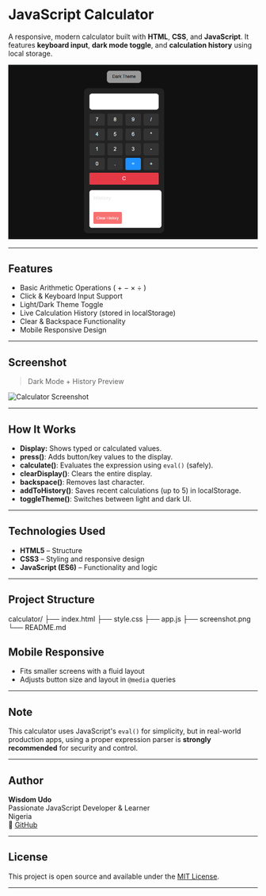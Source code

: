 # JavaScript Calculator

A responsive, modern calculator built with **HTML**, **CSS**, and **JavaScript**. It features **keyboard input**, **dark mode toggle**, and **calculation history** using local storage.

![Calculator Preview](./screenshot.png)

---

## Features

- Basic Arithmetic Operations ( + − × ÷ )
- Click & Keyboard Input Support
- Light/Dark Theme Toggle 
- Live Calculation History (stored in localStorage)
- Clear & Backspace Functionality
- Mobile Responsive Design

---

## Screenshot

> Dark Mode + History Preview

<img src=".screenshot.png" width="400" alt="Calculator Screenshot" />

---

## How It Works

- **Display:** Shows typed or calculated values.
- **press()**: Adds button/key values to the display.
- **calculate()**: Evaluates the expression using `eval()` (safely).
- **clearDisplay()**: Clears the entire display.
- **backspace()**: Removes last character.
- **addToHistory()**: Saves recent calculations (up to 5) in localStorage.
- **toggleTheme()**: Switches between light and dark UI.

---

## Technologies Used

- **HTML5** – Structure
- **CSS3** – Styling and responsive design
- **JavaScript (ES6)** – Functionality and logic

---

## Project Structure

 calculator/
├── index.html
├── style.css
├── app.js
├── screenshot.png
└── README.md

## Mobile Responsive

- Fits smaller screens with a fluid layout
- Adjusts button size and layout in `@media` queries

---

## Note

This calculator uses JavaScript's `eval()` for simplicity, but in real-world production apps, using a proper expression parser is **strongly recommended** for security and control.

---

## Author

**Wisdom Udo**  
Passionate JavaScript Developer & Learner  
Nigeria  
🔗 [GitHub](https://github.com/WisdomUdo)

---

## License

This project is open source and available under the [MIT License](LICENSE).

---
